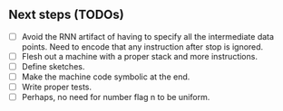 Next steps (TODOs)
----------

- [ ] Avoid the RNN artifact of having to specify all the intermediate data points.
      Need to encode that any instruction after stop is ignored.
- [ ] Flesh out a machine with a proper stack and more instructions.
- [ ] Define sketches.
- [ ] Make the machine code symbolic at the end.
- [ ] Write proper tests.
- [ ] Perhaps, no need for number flag n to be uniform.
